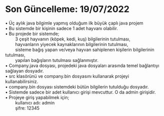 # Son Güncelleme: 19/07/2022
• Üç aylık java bilgimle yapmış olduğum ilk büyük çaplı java projem <br />
• Bu sistemde bir kişinin sadece 1 adet hayvanı olabilir. <br />
• Bu projede bir sistemde; <br />
&emsp;&emsp; 3 çeşit hayvanın (köpek, kedi, kuş) bilgilerinin tutulması, <br />
&emsp;&emsp; hayvanların yiyecek kaynaklarının bilgilerinin tutulması, <br />
&emsp;&emsp; sisteme bağış yapan ve/veya hayvan sahiplenen kişilerin bilgilerinin tutulması, <br />
&emsp;&emsp; yapılan bağışların tutulması sağlanmıştır. <br />
• Company.java dosyası, projedeki java dosyaları arasında temel bağlantıyı sağlayan dosyadır. <br />
• src klasörünü ve company.bin dosyasını kullanarak projeyi kullanabilirsiniz. <br />
• company.bin dosyası sistemdeki bütün bilgilerin tutulduğu dosyadır. <br />
• Sistemde sadece bir adet kullanıcı girişi mevcuttur. O da admin girişidir. <br />
• Projeye giriş yapabilmek için; <br />
&emsp;&emsp; kullanıcı adı: admin <br />
&emsp;&emsp; şifre: 12345 <br />
